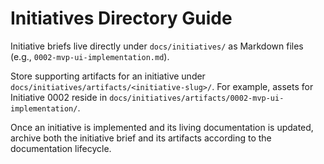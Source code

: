 # Initiatives Directory Guide

Initiative briefs live directly under `docs/initiatives/` as Markdown files (e.g., `0002-mvp-ui-implementation.md`).

Store supporting artifacts for an initiative under `docs/initiatives/artifacts/<initiative-slug>/`. For example,
assets for Initiative 0002 reside in `docs/initiatives/artifacts/0002-mvp-ui-implementation/`.

Once an initiative is implemented and its living documentation is updated, archive both the initiative brief and its
artifacts according to the documentation lifecycle.
